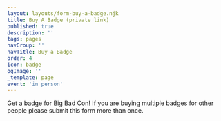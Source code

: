 ```yaml
---
layout: layouts/form-buy-a-badge.njk
title: Buy A Badge (private link)
published: true
description: ''
tags: pages
navGroup: ''
navTitle: Buy a Badge
order: 4
icon: badge
ogImage: ''
_template: page
event: 'in person'
---
```


Get a badge for Big Bad Con! If you are buying multiple badges for other people please submit this form more than once.
